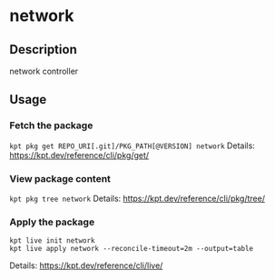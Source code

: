 # network

## Description
network controller

## Usage

### Fetch the package
`kpt pkg get REPO_URI[.git]/PKG_PATH[@VERSION] network`
Details: https://kpt.dev/reference/cli/pkg/get/

### View package content
`kpt pkg tree network`
Details: https://kpt.dev/reference/cli/pkg/tree/

### Apply the package
```
kpt live init network
kpt live apply network --reconcile-timeout=2m --output=table
```
Details: https://kpt.dev/reference/cli/live/
